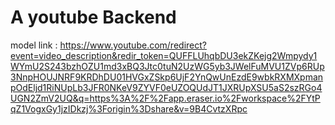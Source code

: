 # A youtube Backend 

model link : https://www.youtube.com/redirect?event=video_description&redir_token=QUFFLUhqbDU3ekZKejg2Wmpydy1WYmU2S243bzhOZU1md3xBQ3Jtc0tuN2UzWG5yb3JWelFuMVU1ZVp6RUp3NnpHOUJNRF9KRDhDU01HVGxZSkp6UjF2YnQwUnEzdE9wbkRXMXpmanpOdEljd1RiNUpLb3JFR0NKeV9ZYVF0eUZOQUdJT1JXRUpXSU5aS2szRGo4UGN2ZmV2UQ&q=https%3A%2F%2Fapp.eraser.io%2Fworkspace%2FYtPqZ1VogxGy1jzIDkzj%3Forigin%3Dshare&v=9B4CvtzXRpc